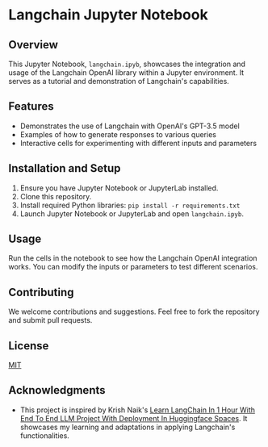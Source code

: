 # Langchain Jupyter Notebook

## Overview
This Jupyter Notebook, `langchain.ipyb`, showcases the integration and usage of the Langchain OpenAI library within a Jupyter environment. It serves as a tutorial and demonstration of Langchain's capabilities.

## Features
- Demonstrates the use of Langchain with OpenAI's GPT-3.5 model
- Examples of how to generate responses to various queries
- Interactive cells for experimenting with different inputs and parameters

## Installation and Setup
1. Ensure you have Jupyter Notebook or JupyterLab installed.
2. Clone this repository.
3. Install required Python libraries:
`pip install -r requirements.txt`
4. Launch Jupyter Notebook or JupyterLab and open `langchain.ipyb`.

## Usage
Run the cells in the notebook to see how the Langchain OpenAI integration works. You can modify the inputs or parameters to test different scenarios.

## Contributing
We welcome contributions and suggestions. Feel free to fork the repository and submit pull requests.

## License
[MIT](link_to_license)

## Acknowledgments
- This project is inspired by Krish Naik's [Learn LangChain In 1 Hour With End To End LLM Project With Deployment In Huggingface Spaces](https://youtu.be/qMIM7dECAkc?si=UwM2Q7ahLFw_Ch8A). It showcases my learning and adaptations in applying Langchain's functionalities.
